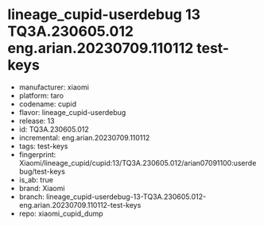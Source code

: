 # lineage_cupid-userdebug 13 TQ3A.230605.012 eng.arian.20230709.110112 test-keys
- manufacturer: xiaomi
- platform: taro
- codename: cupid
- flavor: lineage_cupid-userdebug
- release: 13
- id: TQ3A.230605.012
- incremental: eng.arian.20230709.110112
- tags: test-keys
- fingerprint: Xiaomi/lineage_cupid/cupid:13/TQ3A.230605.012/arian07091100:userdebug/test-keys
- is_ab: true
- brand: Xiaomi
- branch: lineage_cupid-userdebug-13-TQ3A.230605.012-eng.arian.20230709.110112-test-keys
- repo: xiaomi_cupid_dump
